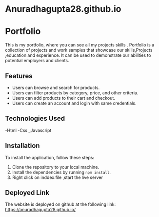 # Anuradhagupta28.github.io
# Portfolio

This is my portfolio, where you can see all my projects skills . 
Portfolio is a collection of projects and work samples that showcase our skills,Projects ,education and experience. It can be used to demonstrate our abilities to potential employers and clients.

## Features

- Users can browse and search for products.
- Users can filter products by category, price, and other criteria.
- Users can add products to their cart and checkout.
- Users can create an account and login with same credentials.

## Technologies Used

-Html
-Css
_Javascript

## Installation

To install the application, follow these steps:

1. Clone the repository to your local machine.
2. Install the dependencies by running `npm install`.
3. Right click on inddex.file ,start the live server 

## Deployed Link

The website is deployed on github at the following link: https://anuradhagupta28.github.io/





